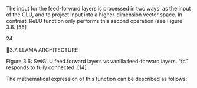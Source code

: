 The input for the feed-forward layers is processed in two ways: as the input of the GLU,
and to project input into a higher-dimension vector space. In contrast, ReLU function
only performs this second operation (see Figure 3.6. [55]

24

3.7. LLAMA ARCHITECTURE

Figure 3.6: SwiGLU feed.forward layers vs vanilla feed-forward layers. “fc” responds to
fully connected. [14]

The mathematical expression of this function can be described as follows:
